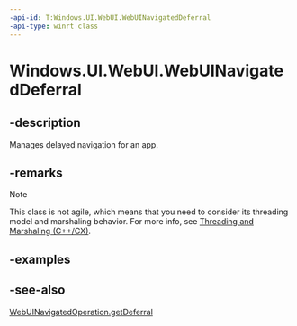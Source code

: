 ```yaml
---
-api-id: T:Windows.UI.WebUI.WebUINavigatedDeferral
-api-type: winrt class
---
```


<!-- Class syntax.
public class WebUINavigatedDeferral : Windows.UI.WebUI.IWebUINavigatedDeferral
-->

# Windows.UI.WebUI.WebUINavigatedDeferral

## -description
Manages delayed navigation for an app.

## -remarks

<!-- confirmed -->
> [!NOTE]
> This class is not agile, which means that you need to consider its threading model and marshaling behavior. For more info, see [Threading and Marshaling (C++/CX)](/cpp/cppcx/threading-and-marshaling-c-cx).

## -examples

## -see-also
[WebUINavigatedOperation.getDeferral](webuinavigatedoperation_getdeferral_254836512.md)

